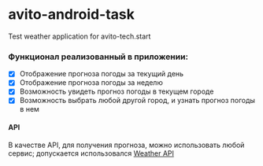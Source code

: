 # avito-android-task
Test weather application for avito-tech.start

### Функционал реализованный в приложении:
- [x] Отображение прогноза погоды за текущий день
- [x] Отображение прогноза погоды за неделю
- [x] Возможность увидеть прогноз погоды в текущем городе
- [x] Возможность выбрать любой другой город, и узнать прогноз погоды в нем

#### API
В качестве API, для получения прогноза, можно использовать любой сервис; допускается использовался [Weather API](http://api.weatherapi.com)
